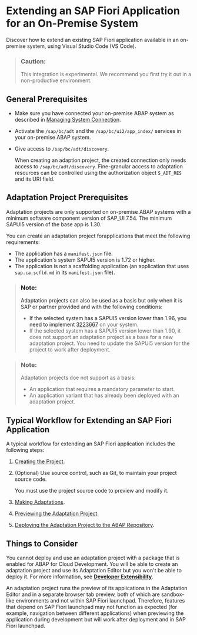 <!-- loio802f01cb252746468038b856b6c56c56 -->

# Extending an SAP Fiori Application for an On-Premise System

Discover how to extend an existing SAP Fiori application available in an on-premise system, using Visual Studio Code \(VS Code\).

> ### Caution:  
> This integration is experimental. We recommend you first try it out in a non-productive environment.



<a name="loio802f01cb252746468038b856b6c56c56__section_lvj_pyl_qxb"/>

## General Prerequisites

-   Make sure you have connected your on-premise ABAP system as described in [Managing System Connection](Project-Functions/managing-system-connection-78a82b6.md).
-   Activate the `/sap/bc/adt` and the `/sap/bc/ui2/app_index/` services in your on-premise ABAP system.
-   Give access to `/sap/bc/adt/discovery`.

    When creating an adaption project, the created connection only needs access to `/sap/bc/adt/discovery`. Fine-granular access to adaptation resources can be controlled using the authorization object `S_ADT_RES` and its URI field.




<a name="loio802f01cb252746468038b856b6c56c56__section_adaptprereq"/>

## Adaptation Project Prerequisites

Adaptation projects are only supported on on-premise ABAP systems with a minimum software component version of SAP\_UI 7.54. The minimum SAPUI5 version of the base app is 1.30.

You can create an adaptation project forapplications that meet the following requirements:

-   The application has a `manifest.json` file.
-   The application's system SAPUI5 version is 1.72 or higher.
-   The application is not a scaffolding application \(an application that uses `sap.ca.scfld.md` in its `manifest.json` file\).

> ### Note:  
> Adaptation projects can also be used as a basis but only when it is SAP or partner provided and with the following conditions:
> 
> -   If the selected system has a SAPUI5 version lower than 1.96, you need to implement [3223667](https://me.sap.com/notes/3223667) on your system.
> -   If the selected system has a SAPUI5 version lower than 1.90, it does not support an adaptation project as а base for a new adaptation project. You need to update the SAPUI5 version for the project to work after deployment.

> ### Note:  
> Adaptation projects doe not support as a basis:
> 
> -   An application that requires a mandatory parameter to start.
> -   An application variant that has already been deployed with an adaptation project.



<a name="loio802f01cb252746468038b856b6c56c56__section_ahh_cnx_pxb"/>

## Typical Workflow for Extending an SAP Fiori Application

A typical workflow for extending an SAP Fiori application includes the following steps:

1.  [Creating the Project](creating-the-project-072f566.md).
2.  \(Optional\) Use source control, such as Git, to maintain your project source code.

    You must use the project source code to preview and modify it.

3.  [Making Adaptations](making-adaptations-2a076dd.md).
4.  [Previewing the Adaptation Project](previewing-the-adaptation-project-8701335.md).
5.  [Deploying the Adaptation Project to the ABAP Repository](deploying-the-adaptation-project-to-the-abap-repository-febf0d9.md).



<a name="loio802f01cb252746468038b856b6c56c56__section_c3y_wwh_2qb"/>

## Things to Consider

You cannot deploy and use an adaptation project with a package that is enabled for ABAP for Cloud Development. You will be able to create an adaptation project and use its Adaptation Editor but you won't be able to deploy it. For more information, see [**Developer Extensibility**](https://help.sap.com/docs/ABAP_PLATFORM_NEW/b5670aaaa2364a29935f40b16499972d/155909e3569941e08831c78cf4c2d495.html).



An adaptation project runs the preview of its applications in the Adaptation Editor and in a separate browser tab preview, both of which are sandbox-like environments and not within SAP Fiori launchpad. Therefore, features that depend on SAP Fiori launchpad may not function as expected \(for example, navigation between different applications\) when previewing the application during development but will work after deployment and in SAP Fiori launchpad.

